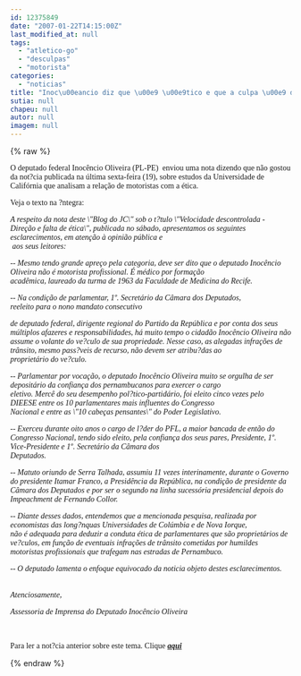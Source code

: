 ```yaml
---
id: 12375849
date: "2007-01-22T14:15:00Z"
last_modified_at: null
tags:
  - "atletico-go"
  - "desculpas"
  - "motorista"
categories:
  - "noticias"
title: "Inoc\u00eancio diz que \u00e9 \u00e9tico e que a culpa \u00e9 do motorista"
sutia: null
chapeu: null
autor: null
imagem: null
---
```

{% raw %}
<p><P><FONT face=Verdana>O deputado federal Inocêncio Oliveira (PL-PE)&nbsp; enviou uma nota dizendo que não gostou da not?cia publicada na última sexta-feira (19), sobre&nbsp;estudos da Universidade de Califórnia&nbsp;que analisam&nbsp;a relação de motoristas com a&nbsp;ética.&nbsp;</FONT></P></p>
<p><P><FONT face=Verdana>Veja o texto na&nbsp;?ntegra: &nbsp;&nbsp;&nbsp;</FONT></P></p>
<p><P><FONT face=Verdana><EM>A respeito da nota deste \"Blog do JC\" sob o t?tulo \"Velocidade descontrolada - Direção e falta de ética\", publicada no sábado, apresentamos os seguintes esclarecimentos, em atenção à opinião pública e<BR>&nbsp;aos seus leitores:</EM></FONT></P></p>
<p><P><FONT face=Verdana><EM>-- Mesmo tendo grande apreço pela categoria, deve ser dito que o deputado Inocêncio Oliveira não é motorista profissional. É médico por formação<BR>acadêmica, laureado da turma de 1963 da Faculdade de Medicina do Recife.</EM></FONT></P></p>
<p><P><FONT face=Verdana><EM>-- Na condição de parlamentar, 1º. Secretário da Câmara dos Deputados,<BR>reeleito para o nono mandato consecutivo</p>
<p> de deputado federal, dirigente regional do Partido da República e por conta dos seus múltiplos afazeres e responsabilidades, há muito tempo o cidadão Inocêncio Oliveira não assume o volante do ve?culo de sua propriedade. Nesse caso, as alegadas infrações de trânsito, mesmo pass?veis de recurso, não devem ser atribu?das ao<BR>proprietário do ve?culo.</EM></FONT></P></p>
<p><P><FONT face=Verdana><EM>-- Parlamentar por vocação, o deputado Inocêncio Oliveira muito se orgulha de ser depositário da confiança dos pernambucanos para exercer o cargo<BR>eletivo. Mercê do seu desempenho pol?tico-partidário, foi eleito cinco vezes pelo DIEESE entre os 10 parlamentares mais influentes do Congresso<BR>Nacional e entre as \"10 cabeças pensantes\" do Poder Legislativo.</EM></FONT></P></p>
<p><P><FONT face=Verdana><EM>-- Exerceu durante oito anos o cargo de l?der do PFL, a maior bancada de então do Congresso Nacional, tendo sido eleito, pela confiança dos seus pares, Presidente, 1º. Vice-Presidente e 1º. Secretário da Câmara dos<BR>Deputados.</EM></FONT></P></p>
<p><P><FONT face=Verdana><EM>-- Matuto oriundo de Serra Talhada, assumiu 11 vezes interinamente, durante o Governo do presidente Itamar Franco, a Presidência da República, na condição de presidente da Câmara dos Deputados e por ser o segundo na linha sucessória presidencial depois do Impeachment de Fernando Collor.</EM></FONT></P></p>
<p><P><FONT face=Verdana><EM>-- Diante desses dados, entendemos que a mencionada pesquisa, realizada por economistas das long?nquas Universidades de Colúmbia e de Nova Iorque,<BR>não é adequada para deduzir a conduta ética de parlamentares que são proprietários de ve?culos, em função de eventuais infrações de trânsito cometidas por humildes motoristas profissionais que trafegam nas estradas&nbsp;de Pernambuco.</EM></FONT></P></p>
<p><P><FONT face=Verdana><EM>-- O deputado lamenta o enfoque equivocado da noticia objeto destes esclarecimentos.</EM></FONT></P></p>
<p><P><BR><FONT face=Verdana><EM>Atenciosamente,</EM></FONT></P></p>
<p><P><FONT face=Verdana><EM>Assessoria de Imprensa do Deputado Inocêncio Oliveira</EM></FONT></P></p>
<p><P><FONT face=Verdana></FONT>&nbsp;</P></p>
<p><P><FONT face=Verdana>Para ler a not?cia anterior sobre este tema. Clique <A href=\"https://jc3.uol.com.br/blogs/jc/2007/01/19/index.php#4820\"><STRONG><EM>aqui</EM></STRONG></A></FONT></P> </p>
{% endraw %}